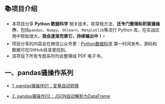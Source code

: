## 📚项目介绍

- 本项目分享 **Python 数据科学** 相关技术，除常规方法，**还专门整理和积累骚操作**，包括`pandas`、`Numpy`、`Sklearn`、`Matplotlib`等流行 Python 库，在实战应用中帮助很大，**我会逐渐完善它，持续输出中！**⚡
- 项目分享的内容会在微信公众号里：[Python数据科学](https://mp.weixin.qq.com/s/QKGi7bO3mpCWmsFEwuFFTw) 第一时间发布，源码和数据可在GitHub目录里找到。
- 该项目下所有专题系列均会整理成 PDF 电子书。

## 一、pandas骚操作系列

- [1. pandas骚操作01：变量自动转换](https://github.com/xiaoyusmd/PythonDataScience/blob/main/pands100-tricks/pandas100%E4%B8%AA%E9%AA%9A%E6%93%8D%E4%BD%9C%E4%B8%80%EF%BC%9A%E5%8F%98%E9%87%8F%E8%87%AA%E5%8A%A8%E8%BD%AC%E6%8D%A2.md)

- [2. pandas骚操作02：JSON自动解析为DataFrame](https://github.com/xiaoyusmd/PythonDataScience/blob/main/pands100-tricks/02_pandas100%E4%B8%AA%E9%AA%9A%E6%93%8D%E4%BD%9C%EF%BC%9AJSON%E8%87%AA%E5%8A%A8%E8%A7%A3%E6%9E%90%E4%B8%BADataFrame.md)
